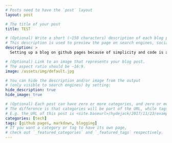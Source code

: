 ```yaml
---
# Posts need to have the `post` layout
layout: post

# The title of your post
title: TEST

# (Optional) Write a short (~150 characters) description of each blog post.
# This description is used to preview the page on search engines, social media, etc.
description: >
  Setting up a blog on github pages because of simplicity and code is a first class citizen. 

# (Optional) Link to an image that represents your blog post.
# The aspect ratio should be ~16:9.
image: /assets/img/default.jpg

# You can hide the description and/or image from the output
# (only visible to search engines) by setting:
hide_description: true
hide_image: true

# (Optional) Each post can have zero or more categories, and zero or more tags.
# The difference is that categories will be part of the URL, while tags will not.
# E.g. the URL of this post is <site.baseurl>/hydejack/2017/11/23/example-content/
categories: [tech]
tags: [github pages, markdown, blogging]
# If you want a category or tag to have its own page,
# check out `_featured_categories` and `_featured_tags` respectively.
---
```

